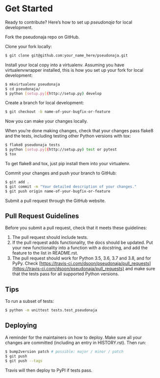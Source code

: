 # Get Started

Ready to contribute? Here’s how to set up *pseudonaja* for local development.

Fork the pseudonaja repo on GitHub.

Clone your fork locally:

```Bash
$ git clone git@github.com:your_name_here/pseudonaja.git
```

Install your local copy into a virtualenv. Assuming you have virtualenvwrapper installed, this is how you set up your fork for local development:

```Bash
$ mkvirtualenv pseudonaja
$ cd pseudonaja/
$ python [setup.py](http://setup.py) develop
```

Create a branch for local development:

```Bash
$ git checkout -b name-of-your-bugfix-or-feature
```

Now you can make your changes locally.

When you’re done making changes, check that your changes pass flake8 and the tests, including testing other Python versions with tox:

```Bash
$ flake8 pseudonaja tests
$ python [setup.py](http://setup.py) test or pytest
$ tox
```

To get flake8 and tox, just pip install them into your virtualenv.

Commit your changes and push your branch to GitHub:

```Bash
$ git add .
$ git commit -m "Your detailed description of your changes."
$ git push origin name-of-your-bugfix-or-feature
```

Submit a pull request through the GitHub website.

## Pull Request Guidelines

Before you submit a pull request, check that it meets these guidelines:

1. The pull request should include tests.
2. If the pull request adds functionality, the docs should be updated. Put your new functionality into a function with a docstring, and add the feature to the list in README.rst.
3. The pull request should work for Python 3.5, 3.6, 3.7 and 3.8, and for PyPy. Check [https://travis-ci.com/dsoon/pseudonaja/pull_requests](https://travis-ci.com/dsoon/pseudonaja/pull_requests) and make sure that the tests pass for all supported Python versions.

## Tips

To run a subset of tests:

```Bash
$ python -m unittest tests.test_pseudonaja
```

## Deploying

A reminder for the maintainers on how to deploy. Make sure all your changes are committed (including an entry in HISTORY.rst). Then run:

```Bash
$ bump2version patch # possible: major / minor / patch
$ git push
$ git push --tags
```

Travis will then deploy to PyPI if tests pass.

